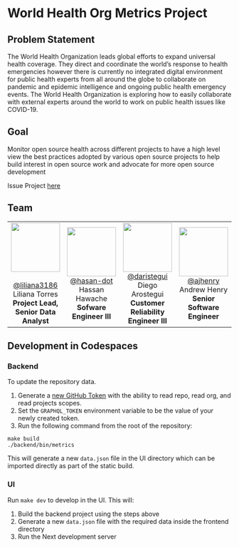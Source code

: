 # World Health Org Metrics Project 

## Problem Statement

The World Health Organization leads global efforts to expand universal health coverage. They direct and coordinate the world’s response to health emergencies however there is currently no integrated digital environment for public health experts from all around the globe to collaborate on pandemic and epidemic intelligence and ongoing public health emergency events. The World Health Organization is exploring how to easily collaborate with external experts around the world to work on public health issues like COVID-19.

## Goal

Monitor open source health across different projects to have a high level view the best practices adopted by various open source projects to help build interest in open source work and advocate for more open source development

Issue Project  [here](https://github.com/github/SI-skills-based-volunteering/issues/147#issuecomment-1472370039)


## Team
<table>
  <tr>
  <td colspan=3 align=center>
    <img src="https://avatars.githubusercontent.com/u/12959012?v=4" width="110" height="110"><br/><br/>
      <a href="https://github.com/liliana3186">@liliana3186</a><br/>
     </b>Liliana Torres<br>
      <b>Project Lead, Senior Data Analyst </b>
    </td>
    <td colspan=3 align=center>
    <img src="https://avatars.githubusercontent.com/u/34780972?v=4 width="110" height="110" ><br/>
      <a href="https://github.com/hasan-dot">@hasan-dot</a><br/>
      </b>Hassan Hawache<br>
      <b> Sofware Engineer III</b>
    </td>
    <td colspan=3 align=center>
    <img src="https://avatars.githubusercontent.com/u/61184284?v=4" width="110" height="110"><br/>
      <a href="https://github.com/darostegui">@daristegui</a><br/>
      </b>Diego Arostegui<br>
      <b>Customer Reliability Engineer III</b>
    </td>
    <td colspan=3 align=center>
    <img src="https://avatars.githubusercontent.com/u/24923406?v=4" width="110" height="110"><br/>
      <a href="https://github.com/ajhenry">@ajhenry</a><br/>
      </b>Andrew Henry<br>
      <b> Senior Software Engineer </b>
    </td>
    <td colspan=3 align=center>
    <img src="https://avatars.githubusercontent.com/u/67866556?v=4" width="110" height="110"><br/>
      <a href="https://github.com/joannaakl">@joannaakl</a><br/>
      </b>Joanna Krzek-Lubowiecka<br>
      <b> Software Engineer III </br>
    </td>
    <td colspan=3 align=center>
    <img src="https://avatars.githubusercontent.com/u/22037769?v=4 width="110" height="110"><br/>
      <a href="https://github.com/dmgardiner25">@dmgardiner25</a><br/>
      </b>David Gardiner<br>
      <b> Software Engineer II</b>
    </td>
    <td colspan=3 align=center>
    <img src="https://github.com/ipc103.png?v=4" width="110" height="110"><br/>
      <a href="https://github.com/ipc103">@ipc103</a><br/>
      </b>Ian Candy<br>
      <b> Senior Software Engineer</b>
    </td>
   </tr>
</table>






## Development in Codespaces

<!-- TODO: Add min requirements and deployment steps -->
### Backend

To update the repository data.

1. Generate a [new GitHub Token](https://github.com/settings/tokens) with the ability to read repo, read org, and  read projects scopes.
1. Set the `GRAPHQL_TOKEN` environment variable to be the value of your newly created token.
1. Run the following command from the root of the repository:
```
make build
./backend/bin/metrics
```

This will generate a new `data.json` file in the UI directory which can be imported directly as part of the static build.

### UI

Run `make dev` to develop in the UI. This will:

1. Build the backend project using the steps above
1. Generate a new `data.json` file with the required data inside the frontend directory
1. Run the Next development server
